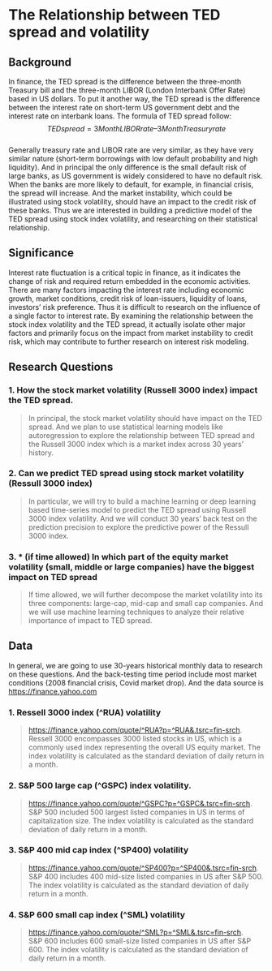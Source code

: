# The Relationship between TED spread and volatility
## Background

In finance, the TED spread is the difference between the three-month Treasury bill and the three-month LIBOR (London Interbank Offer Rate) based in US dollars. 
To put it another way, the TED spread is the difference between the interest rate on short-term US government debt and the interest rate on interbank loans. The formula of TED spread follow:   
$$TED spread = 3Month  LIBOR  rate – 3Month  Treasury  rate$$   
Generally treasury rate and LIBOR rate are very similar, as they have very similar nature (short-term borrowings with low default probability and high liquidity). 
And in principal the only difference is the small default risk of large banks, as US government is widely considered to have no default risk. When the banks are more likely to default, for example, in financial crisis, the spread will increase. 
And the market instability, which could be illustrated using stock volatility, should have an impact to the credit risk of these banks. 
Thus we are interested in building a predictive model of the TED spread using stock index volatility, and researching on their statistical relationship.
## Significance
Interest rate fluctuation is a critical topic in finance, as it indicates the change of risk and required return embedded in the economic activities. 
There are many factors impacting the interest rate including economic growth, market conditions, credit risk of loan-issuers, liquidity of loans, investors’ risk preference. 
Thus it is difficult to research on the influence of a single factor to interest rate. 
By examining the relationship between the stock index volatility and the TED spread, it actually isolate other major factors and primarily focus on the impact from market instability to credit risk, which may contribute to further research on interest risk modeling.    
## Research Questions
### 1.	How the stock market volatility (Russell 3000 index) impact the TED spread.
> In principal, the stock market volatility should have impact on the TED spread. 
And we plan to use statistical learning models like autoregression to explore the relationship between TED spread and the Russell 3000 index which is a market index across 30 years’ history.
### 2.	Can we predict TED spread using stock market volatility (Ressull 3000 index)
> In particular, we will try to build a machine learning or deep learning based time-series model to predict the TED spread using Russell 3000 index volatility. 
And we will conduct 30 years’ back test on the prediction precision to explore the predictive power of the Ressull 3000 index.
### 3.	* (if time allowed) In which part of the equity market volatility (small, middle or large companies) have the biggest impact on TED spread
> If time allowed, we will further decompose the market volatility into its three components: large-cap, mid-cap and small cap companies. 
And we will use machine learning techniques to analyze their relative importance of impact to TED spread.
## Data
In general, we are going to use 30-years historical monthly data to research on these questions. 
And the back-testing time period include most market conditions (2008 financial crisis, Covid market drop). 
And the data source is https://finance.yahoo.com
### 1.	Ressell 3000 index (^RUA) volatility
> https://finance.yahoo.com/quote/^RUA?p=^RUA&.tsrc=fin-srch.   
Ressell 3000 encompasses 3000 listed stocks in US, which is a commonly used index representing the overall US equity market. The index volatility is calculated as the standard deviation of daily return in a month.
### 2.	S&P 500 large cap (^GSPC) index volatility.  
> https://finance.yahoo.com/quote/^GSPC?p=^GSPC&.tsrc=fin-srch.   
S&P 500 included 500 largest listed companies in US in terms of capitalization size. The index volatility is calculated as the standard deviation of daily return in a month.
### 3. S&P 400 mid cap index (^SP400) volatility
> https://finance.yahoo.com/quote/^SP400?p=^SP400&.tsrc=fin-srch.   
S&P 400 includes 400 mid-size listed companies in US after S&P 500. 
The index volatility is calculated as the standard deviation of daily return in a month.
### 4.	S&P 600 small cap index (^SML) volatility
> https://finance.yahoo.com/quote/^SML?p=^SML&.tsrc=fin-srch.   
S&P 600 includes 600 small-size listed companies in US after S&P 600. The index volatility is calculated as the standard deviation of daily return in a month.

